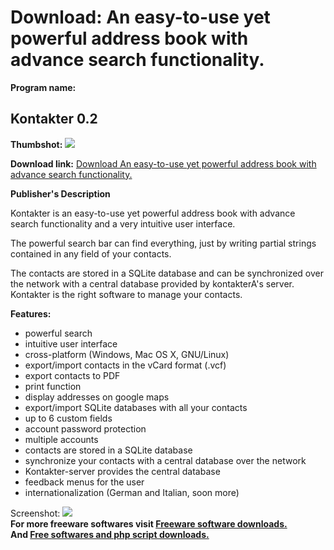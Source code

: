 # Download: An easy-to-use yet powerful address book with advance search functionality.

**Program name:**

## Kontakter 0.2

  
**Thumbshot:** ![](http://www.freewarefiles.com/screenshot/kontakter_md.jpg)   
  
**Download link:** [Download An easy-to-use yet powerful address book with advance search functionality.](http://freesoftwares.boysofts.com/Kontakter_program_52138.html)  
  


**Publisher's Description**  
  


Kontakter is an easy-to-use yet powerful address book with advance search functionality and a very intuitive user interface. 

The powerful search bar can find everything, just by writing partial strings contained in any field of your contacts. 

The contacts are stored in a SQLite database and can be synchronized over the network with a central database provided by kontakterA's server. Kontakter is the right software to manage your contacts.

**Features:**

  * powerful search 
  * intuitive user interface 
  * cross-platform (Windows, Mac OS X, GNU/Linux) 
  * export/import contacts in the vCard format (.vcf) 
  * export contacts to PDF 
  * print function 
  * display addresses on google maps 
  * export/import SQLite databases with all your contacts 
  * up to 6 custom fields 
  * account password protection 
  * multiple accounts 
  * contacts are stored in a SQLite database 
  * synchronize your contacts with a central database over the network 
  * Kontakter-server provides the central database 
  * feedback menus for the user 
  * internationalization (German and Italian, soon more) 

  
  
Screenshot: ![](http://www.freewarefiles.com/screenshot/kontakter.jpg)   
**For more freeware softwares visit [Freeware software downloads.](http://freesoftwares.boysofts.com/)**   
**And [Free softwares and php script downloads.](http://www.boysofts.com/)**
